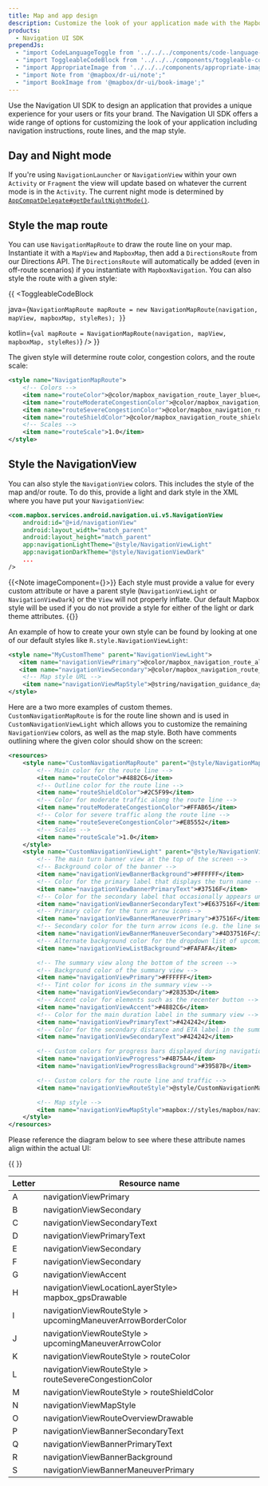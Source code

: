```yaml
---
title: Map and app design
description: Customize the look of your application made with the Mapbox Navigation UI SDK including adding map styles, styling the route line, and styling non-map UI elements.
products:
  - Navigation UI SDK
prependJs:
  - "import CodeLanguageToggle from '../../../components/code-language-toggle';"
  - "import ToggleableCodeBlock from '../../../components/toggleable-code-block';"
  - "import AppropriateImage from '../../../components/appropriate-image';"
  - "import Note from '@mapbox/dr-ui/note';"
  - "import BookImage from '@mapbox/dr-ui/book-image';"
---
```


Use the Navigation UI SDK to design an application that provides a unique experience for your users or fits your brand. The Navigation UI SDK offers a wide range of options for customizing the look of your application including navigation instructions, route lines, and the map style.

## Day and Night mode

If you're using `NavigationLauncher` or `NavigationView` within your own `Activity` or `Fragment` the view will update based on
whatever the current mode is in the `Activity`. The current night mode is determined by [`AppCompatDelegate#getDefaultNightMode()`](https://developer.android.com/reference/android/support/v7/app/AppCompatDelegate.html#getDefaultNightMode()).

## Style the map route

You can use `NavigationMapRoute` to draw the route line on your map. Instantiate it with a `MapView` and `MapboxMap`, then add a `DirectionsRoute` from our Directions API. The `DirectionsRoute` will automatically be added (even in off-route scenarios) if you instantiate with `MapboxNavigation`. You can also style the route with a given style:

{{
<CodeLanguageToggle id="nav-map-route" />
<ToggleableCodeBlock

java={`
NavigationMapRoute mapRoute = new NavigationMapRoute(navigation, mapView, mapboxMap, styleRes);
}
`}

kotlin={`
val mapRoute = NavigationMapRoute(navigation, mapView, mapboxMap, styleRes)
`}
/>
}}

The given style will determine route color, congestion colors, and the route scale:

```xml
<style name="NavigationMapRoute">
    <!-- Colors -->
    <item name="routeColor">@color/mapbox_navigation_route_layer_blue</item>
    <item name="routeModerateCongestionColor">@color/mapbox_navigation_route_layer_congestion_yellow</item>
    <item name="routeSevereCongestionColor">@color/mapbox_navigation_route_layer_congestion_red</item>
    <item name="routeShieldColor">@color/mapbox_navigation_route_shield_layer_color</item>
    <!-- Scales -->
    <item name="routeScale">1.0</item>
</style>
```

## Style the NavigationView

You can also style the `NavigationView` colors. This includes the style of the map and/or route. To do this, provide a light and dark style in the XML where you have put your `NavigationView`:

```xml
<com.mapbox.services.android.navigation.ui.v5.NavigationView
    android:id="@+id/navigationView"
    android:layout_width="match_parent"
    android:layout_height="match_parent"
    app:navigationLightTheme="@style/NavigationViewLight"
    app:navigationDarkTheme="@style/NavigationViewDark"
    ...
/>
```

{{<Note imageComponent={<BookImage width="60" height="60" />}>}}
Each style must provide a value for every custom attribute or have a parent style (`NavigationViewLight` or `NavigationViewDark`) or the `View` will not properly inflate. Our default Mapbox style will be used if you do not provide a style for either of the light or dark theme attributes.
{{</Note>}}

An example of how to create your own style can be found by looking at one of our default styles like `R.style.NavigationViewLight`:

```xml
<style name="MyCustomTheme" parent="NavigationViewLight">
   <item name="navigationViewPrimary">@color/mapbox_navigation_route_alternative_congestion_red</item>
   <item name="navigationViewSecondary">@color/mapbox_navigation_route_layer_blue</item>
    <!-- Map style URL -->
    <item name="navigationViewMapStyle">@string/navigation_guidance_day_v3</item>
</style>
```

Here are a two more examples of custom themes. `CustomNavigationMapRoute` is for the route line shown and is used in `CustomNavigationViewLight` which allows you to customize the remaining `NavigationView` colors, as well as the map style. Both have comments outlining where the given color should show on the screen:

```xml
<resources>
    <style name="CustomNavigationMapRoute" parent="@style/NavigationMapRoute">
        <!-- Main color for the route line -->
        <item name="routeColor">#4882C6</item>
        <!-- Outline color for the route line -->
        <item name="routeShieldColor">#2C5F99</item>
        <!-- Color for moderate traffic along the route line -->
        <item name="routeModerateCongestionColor">#FFAB65</item>
        <!-- Color for severe traffic along the route line -->
        <item name="routeSevereCongestionColor">#E85552</item>
        <!-- Scales -->
        <item name="routeScale">1.0</item>
    </style>
    <style name="CustomNavigationViewLight" parent="@style/NavigationViewLight">
        <!-- The main turn banner view at the top of the screen -->
        <!-- Background color of the banner -->
        <item name="navigationViewBannerBackground">#FFFFFF</item>
        <!-- Color for the primary label that displays the turn name -->
        <item name="navigationViewBannerPrimaryText">#37516F</item>
        <!-- Color for the secondary label that occasionally appears underneath the primary label -->
        <item name="navigationViewBannerSecondaryText">#E637516F</item>
        <!-- Primary color for the turn arrow icons-->
        <item name="navigationViewBannerManeuverPrimary">#37516F</item>
        <!-- Secondary color for the turn arrow icons (e.g. the line segment that forks off) -->
        <item name="navigationViewBannerManeuverSecondary">#4D37516F</item>
        <!-- Alternate background color for the dropdown list of upcoming steps -->
        <item name="navigationViewListBackground">#FAFAFA</item>

        <!-- The summary view along the bottom of the screen -->
        <!-- Background color of the summary view -->
        <item name="navigationViewPrimary">#FFFFFF</item>
        <!-- Tint color for icons in the summary view -->
        <item name="navigationViewSecondary">#28353D</item>
        <!-- Accent color for elements such as the recenter button -->
        <item name="navigationViewAccent">#4882C6</item>
        <!-- Color for the main duration label in the summary view -->
        <item name="navigationViewPrimaryText">#424242</item>
        <!-- Color for the secondary distance and ETA label in the summary view -->
        <item name="navigationViewSecondaryText">#424242</item>

        <!-- Custom colors for progress bars displayed during navigation -->
        <item name="navigationViewProgress">#4B75A4</item>
        <item name="navigationViewProgressBackground">#39587B</item>

        <!-- Custom colors for the route line and traffic -->
        <item name="navigationViewRouteStyle">@style/CustomNavigationMapRoute</item>

        <!-- Map style -->
        <item name="navigationViewMapStyle">mapbox://styles/mapbox/navigation-guidance-day-v2</item>
    </style>
</resources>
```

Please reference the diagram below to see where these attribute names align within the actual UI:

{{
<AppropriateImage imageId="navigationViewColorDiagram" className="block mx-auto pt18 wmax300" />
}}

| Letter | Resource name |
| --- | --- |
| A | navigationViewPrimary |
| B | navigationViewSecondary |
| C | navigationViewSecondaryText |
| D | navigationViewPrimaryText |
| E | navigationViewSecondary |
| F | navigationViewSecondary |
| G | navigationViewAccent |
| H | navigationViewLocationLayerStyle> mapbox_gpsDrawable |
| I | navigationViewRouteStyle > upcomingManeuverArrowBorderColor |
| J | navigationViewRouteStyle > upcomingManeuverArrowColor |
| K | navigationViewRouteStyle > routeColor |
| L | navigationViewRouteStyle > routeSevereCongestionColor |
| M | navigationViewRouteStyle > routeShieldColor |
| N | navigationViewMapStyle |
| O | navigationViewRouteOverviewDrawable|
| P | navigationViewBannerSecondaryText |
| Q | navigationViewBannerPrimaryText |
| R | navigationViewBannerBackground |
| S | navigationViewBannerManeuverPrimary |
